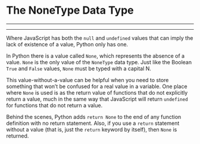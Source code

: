 # The NoneType Data Type
________________________________________________________________________________
<!-- @import "[TOC]" {cmd="toc" depthFrom=2 depthTo=6 orderedList=false} -->
________________________________________________________________________________

Where JavaScript has both the `null` and `undefined` values that can imply the
lack of existence of a value, Python only has one.

In Python there is a value called `None`, which represents the absence of a
value. `None` is the only value of the `NoneType` data type. Just like the
Boolean `True` and `False` values, `None` must be typed with a capital N.

This value-without-a-value can be helpful when you need to store something
that won’t be confused for a real value in a variable. One place where `None` is
used is as the return value of functions that do not explicitly return a value,
much in the same way that JavaScript will return `undefined` for functions that
do not return a value.

Behind the scenes, Python adds `return None` to the end of any function
definition with no return statement. Also, if you use a `return` statement
without a value (that is, just the `return` keyword by itself), then `None` is
returned.
